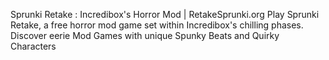 Sprunki Retake : Incredibox's Horror Mod | RetakeSprunki.org
Play Sprunki Retake, a free horror mod game set within Incredibox's chilling phases. Discover eerie Mod Games with unique Spunky Beats and Quirky Characters
    
